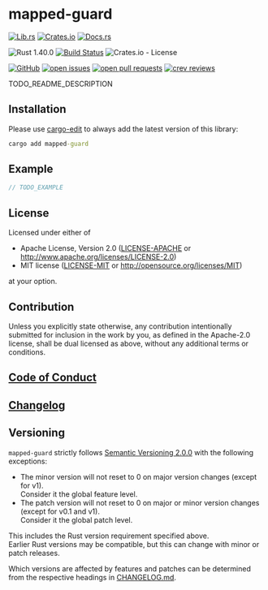 # mapped-guard

[![Lib.rs](https://img.shields.io/badge/Lib.rs-*-84f)](https://lib.rs/crates/mapped-guard)
[![Crates.io](https://img.shields.io/crates/v/mapped-guard)](https://crates.io/crates/mapped-guard)
[![Docs.rs](https://docs.rs/mapped-guard/badge.svg)](https://docs.rs/crates/mapped-guard)

![Rust 1.40.0](https://img.shields.io/static/v1?logo=Rust&label=&message=1.40.0&color=grey)
[![Build Status](https://travis-ci.com/Tamschi/mapped-guard.svg?branch=develop)](https://travis-ci.com/Tamschi/mapped-guard/branches)
![Crates.io - License](https://img.shields.io/crates/l/mapped-guard/0.0.1)

[![GitHub](https://img.shields.io/static/v1?logo=GitHub&label=&message=%20&color=grey)](https://github.com/Tamschi/mapped-guard)
[![open issues](https://img.shields.io/github/issues-raw/Tamschi/mapped-guard)](https://github.com/Tamschi/mapped-guard/issues)
[![open pull requests](https://img.shields.io/github/issues-pr-raw/Tamschi/mapped-guard)](https://github.com/Tamschi/mapped-guard/pulls)
[![crev reviews](https://web.crev.dev/rust-reviews/badge/crev_count/mapped-guard.svg)](https://web.crev.dev/rust-reviews/crate/mapped-guard/)

TODO_README_DESCRIPTION

## Installation

Please use [cargo-edit](https://crates.io/crates/cargo-edit) to always add the latest version of this library:

```cmd
cargo add mapped-guard
```

## Example

```rust
// TODO_EXAMPLE
```

## License

Licensed under either of

* Apache License, Version 2.0
   ([LICENSE-APACHE](LICENSE-APACHE) or <http://www.apache.org/licenses/LICENSE-2.0>)
* MIT license
   ([LICENSE-MIT](LICENSE-MIT) or <http://opensource.org/licenses/MIT>)

at your option.

## Contribution

Unless you explicitly state otherwise, any contribution intentionally submitted
for inclusion in the work by you, as defined in the Apache-2.0 license, shall be
dual licensed as above, without any additional terms or conditions.

## [Code of Conduct](CODE_OF_CONDUCT.md)

## [Changelog](CHANGELOG.md)

## Versioning

`mapped-guard` strictly follows [Semantic Versioning 2.0.0](https://semver.org/spec/v2.0.0.html) with the following exceptions:

* The minor version will not reset to 0 on major version changes (except for v1).  
Consider it the global feature level.
* The patch version will not reset to 0 on major or minor version changes (except for v0.1 and v1).  
Consider it the global patch level.

This includes the Rust version requirement specified above.  
Earlier Rust versions may be compatible, but this can change with minor or patch releases.

Which versions are affected by features and patches can be determined from the respective headings in [CHANGELOG.md](CHANGELOG.md).
